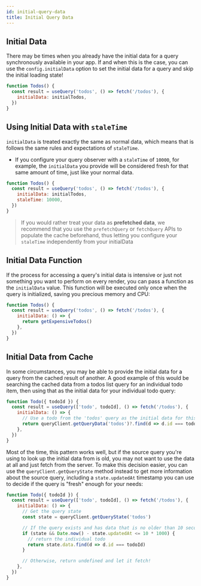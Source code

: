 ```yaml
---
id: initial-query-data
title: Initial Query Data
---
```


## Initial Data

There may be times when you already have the initial data for a query synchronously available in your app. If and when this is the case, you can use the `config.initialData` option to set the initial data for a query and skip the initial loading state!

```js
function Todos() {
  const result = useQuery('todos', () => fetch('/todos'), {
    initialData: initialTodos,
  })
}
```

## Using Initial Data with `staleTime`

`initialData` is treated exactly the same as normal data, which means that is follows the same rules and expectations of `staleTime`.

- If you configure your query observer with a `staleTime` of `10000`, for example, the `initialData` you provide will be considered fresh for that same amount of time, just like your normal data.

```js
function Todos() {
  const result = useQuery('todos', () => fetch('/todos'), {
    initialData: initialTodos,
    staleTime: 10000,
  })
}
```

> If you would rather treat your data as **prefetched data**, we recommend that you use the `prefetchQuery` or `fetchQuery` APIs to populate the cache beforehand, thus letting you configure your `staleTime` independently from your initialData

## Initial Data Function

If the process for accessing a query's initial data is intensive or just not something you want to perform on every render, you can pass a function as the `initialData` value. This function will be executed only once when the query is initialized, saving you precious memory and CPU:

```js
function Todos() {
  const result = useQuery('todos', () => fetch('/todos'), {
    initialData: () => {
      return getExpensiveTodos()
    },
  })
}
```

## Initial Data from Cache

In some circumstances, you may be able to provide the initial data for a query from the cached result of another. A good example of this would be searching the cached data from a todos list query for an individual todo item, then using that as the initial data for your individual todo query:

```js
function Todo({ todoId }) {
  const result = useQuery(['todo', todoId], () => fetch('/todos'), {
    initialData: () => {
      // Use a todo from the 'todos' query as the initial data for this todo query
      return queryClient.getQueryData('todos')?.find(d => d.id === todoId)
    },
  })
}
```

Most of the time, this pattern works well, but if the source query you're using to look up the initial data from is old, you may not want to use the data at all and just fetch from the server. To make this decision easier, you can use the `queryClient.getQueryState` method instead to get more information about the source query, including a `state.updatedAt` timestamp you can use to decide if the query is "fresh" enough for your needs:

```js
function Todo({ todoId }) {
  const result = useQuery(['todo', todoId], () => fetch('/todos'), {
    initialData: () => {
      // Get the query state
      const state = queryClient.getQueryState('todos')

      // If the query exists and has data that is no older than 10 seconds...
      if (state && Date.now() - state.updatedAt <= 10 * 1000) {
        // return the individual todo
        return state.data.find(d => d.id === todoId)
      }

      // Otherwise, return undefined and let it fetch!
    },
  })
}
```
